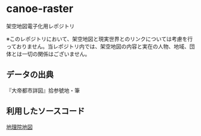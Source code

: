 # canoe-raster
架空地図電子化用レポジトリ

※このレポジトリにおいて、架空地図と現実世界とのリンクについては考慮を行っておりません。当レポジトリ内では、架空地図の内容と実在の人物、地域、団体とは一切の関係はございません。

## データの出典
『大帝都市詳図』拾参號地・筆

## 利用したソースコード
[地理院地図](https://github.com/gsi-cyberjapan/gsimaps)

